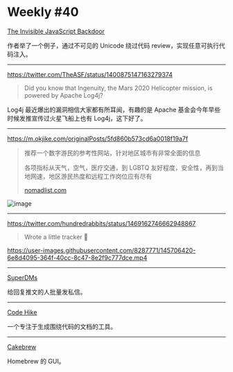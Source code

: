 # Weekly #40

[The Invisible JavaScript Backdoor](https://css-tricks.com/the-invisible-javascript-backdoor/)

作者举了一个例子，通过不可见的 Unicode 绕过代码 review，实现任意可执行代码注入。

---

https://twitter.com/TheASF/status/1400875147163279374

> Did you know that Ingenuity, the Mars 2020 Helicopter mission, is powered by Apache Log4j?

Log4j 最近爆出的漏洞相信大家都有所耳闻，有趣的是 Apache 基金会今年早些时候发推宣传过火星飞船上也有 Log4j，这下好了。

---

https://m.okjike.com/originalPosts/5fd860b573cd6a0018f19a7f

> 推荐一个数字游民的参考性网站，针对地区城市有非常全面的信息
>
> 各项指标从天气，空气，医疗交通，到 LGBTQ 友好程度，安全性，再到当地网速，地区游民热度和远程工作岗位应有尽有
>
> [nomadlist.com](https://nomadlist.com/)

![image](https://user-images.githubusercontent.com/8287771/145707151-ca5e5a49-f104-4666-85a6-26a76d373008.png)

---

https://twitter.com/hundredrabbits/status/1469162746662948867

> Wrote a little tracker 🎹

https://user-images.githubusercontent.com/8287771/145706420-6e8d4095-364f-40cc-8c47-8e2f9c777dce.mp4

---

[SuperDMs](https://www.superdms.app/)

给回复推文的人批量发私信。

---

[Code Hike](https://codehike.org/)

一个专注于生成围绕代码的文档的工具。

---

[Cakebrew](https://www.cakebrew.com/)

Homebrew 的 GUI。
